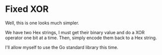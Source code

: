 # Fixed XOR

Well, this is one looks much simpler.

We have two Hex strings, I must get their binary value and do a XOR operator one bit at a time. Then, simply encode them back to a Hex string.

I'll allow myself to use the Go standard library this time.
